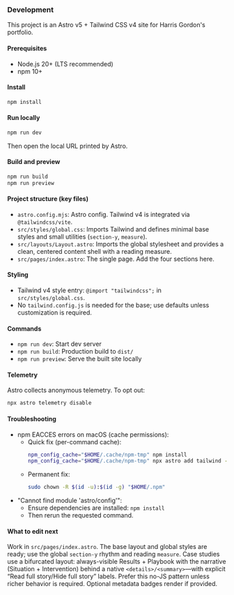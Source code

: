 ### Development

This project is an Astro v5 + Tailwind CSS v4 site for Harris Gordon's portfolio.

#### Prerequisites
- Node.js 20+ (LTS recommended)
- npm 10+

#### Install
```bash
npm install
```

#### Run locally
```bash
npm run dev
```
Then open the local URL printed by Astro.

#### Build and preview
```bash
npm run build
npm run preview
```

#### Project structure (key files)
- `astro.config.mjs`: Astro config. Tailwind v4 is integrated via `@tailwindcss/vite`.
- `src/styles/global.css`: Imports Tailwind and defines minimal base styles and small utilities (`section-y`, `measure`).
- `src/layouts/Layout.astro`: Imports the global stylesheet and provides a clean, centered content shell with a reading measure.
- `src/pages/index.astro`: The single page. Add the four sections here.

#### Styling
- Tailwind v4 style entry: `@import "tailwindcss";` in `src/styles/global.css`.
- No `tailwind.config.js` is needed for the base; use defaults unless customization is required.

#### Commands
- `npm run dev`: Start dev server
- `npm run build`: Production build to `dist/`
- `npm run preview`: Serve the built site locally

#### Telemetry
Astro collects anonymous telemetry. To opt out:
```bash
npx astro telemetry disable
```

#### Troubleshooting
- npm EACCES errors on macOS (cache permissions):
  - Quick fix (per-command cache):
    ```bash
    npm_config_cache="$HOME/.cache/npm-tmp" npm install
    npm_config_cache="$HOME/.cache/npm-tmp" npx astro add tailwind --yes
    ```
  - Permanent fix:
    ```bash
    sudo chown -R $(id -u):$(id -g) "$HOME/.npm"
    ```
- "Cannot find module 'astro/config'":
  - Ensure dependencies are installed: `npm install`
  - Then rerun the requested command.

#### What to edit next
Work in `src/pages/index.astro`. The base layout and global styles are ready; use the global `section-y` rhythm and reading `measure`. Case studies use a bifurcated layout: always-visible Results + Playbook with the narrative (Situation + Intervention) behind a native `<details>/<summary>`—with explicit “Read full story/Hide full story” labels. Prefer this no-JS pattern unless richer behavior is required. Optional metadata badges render if provided.



